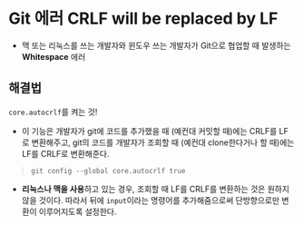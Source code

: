 # Git 에러 CRLF will be replaced by LF

- 맥 또는 리눅스를 쓰는 개발자와 윈도우 쓰는 개발자가 Git으로 협업할 때 발생하는 
**Whitespace** 에러

## 해결법

`core.autocrlf`를 켜는 것!

- 이 기능은 개발자가 git에 코드를 추가했을 때 (예컨대 커밋할 때)에는 CRLF를 LF로 변환해주고, git의 코드를 개발자가 조회할 때 (예컨대 clone한다거나 할 때)에는 LF를 CRLF로 변환해준다.

> `git config --global core.autocrlf true`
> 

- **리눅스나 맥을 사용**하고 있는 경우, 조회할 때 LF를 CRLF를 변환하는 것은 원하지 않을 것이다. 
따라서 뒤에 `input`이라는 명령어를 추가해줌으로써 단방향으로만 변환이 이루어지도록 설정한다.